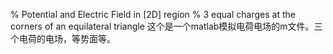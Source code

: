 % Potential and Electric Field in [2D] region
% 3 equal charges at the corners of an equilateral triangle
这个是一个matlab模拟电荷电场的m文件。三个电荷的电场，等势面等。
